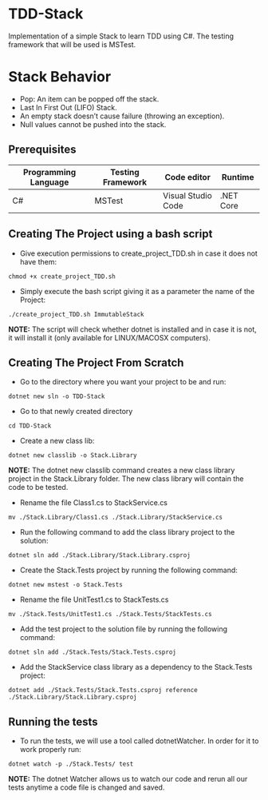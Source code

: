# TDD-Stack

Implementation of a simple Stack to learn TDD using C#.
The testing framework that will be used is MSTest.

# Stack Behavior

- Pop: An item can be popped off the stack.
- Last In First Out (LIFO) Stack.
- An empty stack doesn’t cause failure (throwing an exception).
- Null values cannot be pushed into the stack.

## Prerequisites

| **Programming Language** | **Testing Framework** | **Code editor**    | **Runtime** |
| ------------------------ | --------------------- | ------------------ | ----------- |
| C#                       | MSTest                | Visual Studio Code | .NET Core   |

## Creating The Project using a bash script

- Give execution permissions to create_project_TDD.sh in case it does not have them:

`chmod +x create_project_TDD.sh`

- Simply execute the bash script giving it as a parameter the name of the Project:

`./create_project_TDD.sh ImmutableStack`

**NOTE:** The script will check whether dotnet is installed and in case it is not, it will install it (only available for LINUX/MACOSX computers).

## Creating The Project From Scratch

- Go to the directory where you want your project to be and run:

`dotnet new sln -o TDD-Stack`

- Go to that newly created directory

`cd TDD-Stack`

- Create a new class lib:

`dotnet new classlib -o Stack.Library`

**NOTE:** The dotnet new classlib command creates a new class library project in the Stack.Library folder. The new class library will contain the code to be tested.

- Rename the file Class1.cs to StackService.cs

`mv ./Stack.Library/Class1.cs ./Stack.Library/StackService.cs`

- Run the following command to add the class library project to the solution:

`dotnet sln add ./Stack.Library/Stack.Library.csproj`

- Create the Stack.Tests project by running the following command:

`dotnet new mstest -o Stack.Tests`

- Rename the file UnitTest1.cs to StackTests.cs

`mv ./Stack.Tests/UnitTest1.cs ./Stack.Tests/StackTests.cs`

- Add the test project to the solution file by running the following command:

`dotnet sln add ./Stack.Tests/Stack.Tests.csproj`

- Add the StackService class library as a dependency to the Stack.Tests project:

`dotnet add ./Stack.Tests/Stack.Tests.csproj reference ./Stack.Library/Stack.Library.csproj`

## Running the tests

- To run the tests, we will use a tool called dotnetWatcher. In order for it to work properly run:

`dotnet watch -p ./Stack.Tests/ test`

**NOTE:** The dotnet Watcher allows us to watch our code and rerun all our tests anytime a code file is changed and saved.
